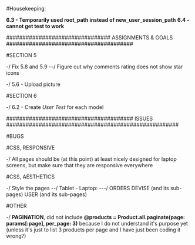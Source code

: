 #Housekeeping:



**6.3 - Temporarily used root_path instead of new_user_session_path**
**6.4 - cannot get test to work**



################################   ASSIGNMENTS   &   GOALS   #######################################

#SECTION 5

-/ Fix 5.8 and 5.9
  --/ Figure out why comments rating does not show star icons

-/ 5.6 - Upload picture

#SECTION 6

-/ 6.2 - Create *User Test* for each model

#######################################   ISSUES   #####################################################

#BUGS


#CSS, RESPONSIVE

-/ All pages should be (at this point) at least nicely designed for laptop screens, but make sure that they are responsive everywhere

#CSS, AESTHETICS

-/  Style the pages
  --/ Tablet - Laptop:
    ---/  ORDERS
          DEVISE (and its sub-pages)
          USER (and its sub-pages)

#OTHER

-/ **PAGINATION**, did not include __@products = Product.all.paginate(page: params[:page], per_page: 3)__ because I do not understand it's purpose yet (unless it's just to list 3 products per page and I have just been coding it wrong?)
